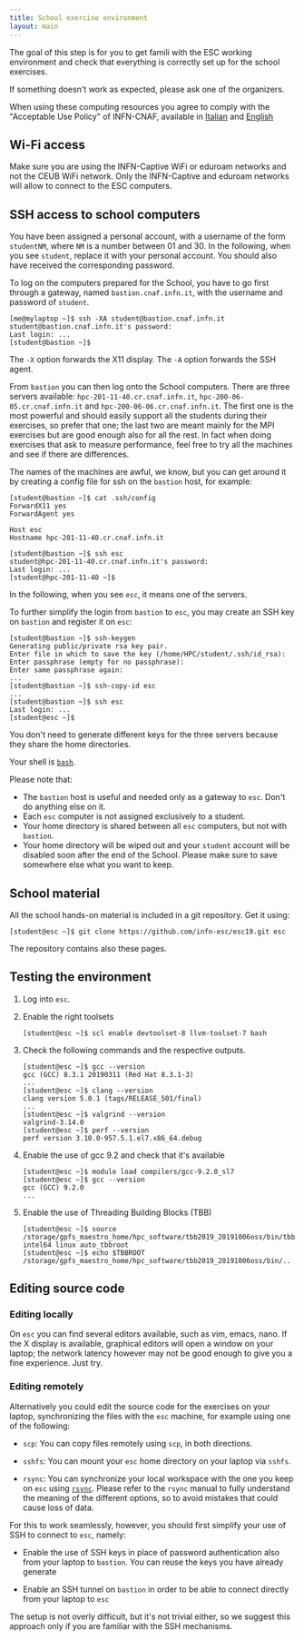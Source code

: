 ```yaml
---
title: School exercise environment
layout: main
---
```


The goal of this step is for you to get famili with the ESC working
environment and check that everything is correctly set up for the
school exercises.

If something doesn't work as expected, please ask one of the
organizers.

When using these computing resources you agree to comply with the "Acceptable
Use Policy" of INFN-CNAF, available
in [Italian](https://www.cnaf.infn.it/wp-content/uploads/2016/10/AUP_it.pdf)
and [English](https://www.cnaf.infn.it/wp-content/uploads/2016/10/AUP_en.pdf)

## Wi-Fi access

Make sure you are using the INFN-Captive WiFi or eduroam networks and
not the CEUB WiFi network. Only the INFN-Captive and eduroam networks
will allow to connect to the ESC computers.

## SSH access to school computers

You have been assigned a personal account, with a username of the form
`studentNM`, where `NM` is a number between 01 and 30. In the following,
when you see `student`, replace it with your personal account. You
should also have received the corresponding password.

To log on the computers prepared for the School, you have to go first through a
gateway, named `bastion.cnaf.infn.it`, with the username and password of
`student`.

	[me@mylaptop ~]$ ssh -XA student@bastion.cnaf.infn.it
	student@bastion.cnaf.infn.it's password:
	Last login: ...
	[student@bastion ~]$

The `-X` option forwards the X11 display. The `-A` option forwards the SSH agent.

From `bastion` you can then log onto the School computers. There are three
servers available: `hpc-201-11-40.cr.cnaf.infn.it`,
`hpc-200-06-05.cr.cnaf.infn.it` and `hpc-200-06-06.cr.cnaf.infn.it`. The first
one is the most powerful and should easily support all the students during their
exercises, so prefer that one; the last two are meant mainly for the MPI
exercises but are good enough also for all the rest. In fact when doing
exercises that ask to measure performance, feel free to try all the machines and
see if there are differences.

The names of the machines are awful, we know, but you can get around it by
creating a config file for ssh on the `bastion` host, for example:

	[student@bastion ~]$ cat .ssh/config
    ForwardX11 yes
    ForwardAgent yes

    Host esc
    Hostname hpc-201-11-40.cr.cnaf.infn.it
    
    [student@bastion ~]$ ssh esc
    student@hpc-201-11-40.cr.cnaf.infn.it's password:
    Last login: ...
	[student@hpc-201-11-40 ~]$

In the following, when you see `esc`, it means one of the servers.

To further simplify the login from `bastion` to `esc`, you may create an SSH key
on `bastion` and register it on `esc`:

	[student@bastion ~]$ ssh-keygen
    Generating public/private rsa key pair.
    Enter file in which to save the key (/home/HPC/student/.ssh/id_rsa):
    Enter passphrase (empty for no passphrase):
    Enter same passphrase again:
    ...
	[student@bastion ~]$ ssh-copy-id esc
    ...
    [student@bastion ~]$ ssh esc
	Last login: ...
	[student@esc ~]$

You don't need to generate different keys for the three servers because they
share the home directories.

Your shell is [`bash`](http://www.gnu.org/s/bash).

Please note that:

* The `bastion` host is useful and needed only as a gateway to `esc`. Don't do
  anything else on it.
* Each `esc` computer is not assigned exclusively to a student.
* Your home directory is shared between all `esc` computers, but not with `bastion`.
* Your home directory will be wiped out and your `student` account will be
  disabled soon after the end of the School. Please make sure to save somewhere
  else what you want to keep.

## School material

All the school hands-on material is included in a git repository. Get it using:

    [student@esc ~]$ git clone https://github.com/infn-esc/esc19.git esc

The repository contains also these pages.

## Testing the environment

1. Log into `esc`.

1. Enable the right toolsets

       [student@esc ~]$ scl enable devtoolset-8 llvm-toolset-7 bash

1. Check the following commands and the respective outputs.

       [student@esc ~]$ gcc --version
       gcc (GCC) 8.3.1 20190311 (Red Hat 8.3.1-3)
       ...
       [student@esc ~]$ clang --version
       clang version 5.0.1 (tags/RELEASE_501/final)
       ...
       [student@esc ~]$ valgrind --version
       valgrind-3.14.0
       [student@esc ~]$ perf --version
       perf version 3.10.0-957.5.1.el7.x86_64.debug

1. Enable the use of gcc 9.2 and check that it's available

       [student@esc ~]$ module load compilers/gcc-9.2.0_sl7
       [student@esc ~]$ gcc --version
       gcc (GCC) 9.2.0
       ...

1. Enable the use of Threading Building Blocks (TBB)

       [student@esc ~]$ source /storage/gpfs_maestro_home/hpc_software/tbb2019_20191006oss/bin/tbbvars.sh intel64 linux auto_tbbroot
       [student@esc ~]$ echo $TBBROOT
       /storage/gpfs_maestro_home/hpc_software/tbb2019_20191006oss/bin/..

## Editing source code

### Editing locally

On `esc` you can find several editors available, such as vim, emacs, nano. If
the X display is available, graphical editors will open a window on your laptop;
the network latency however may not be good enough to give you a fine
experience. Just try.

### Editing remotely

Alternatively you could edit the source code for the exercises on your laptop,
synchronizing the files with the `esc` machine, for example using one of the
following:

* `scp`: You can copy files remotely using `scp`, in both directions.

* `sshfs`: You can mount your `esc` home directory on your laptop via `sshfs`.

* `rsync`: You can synchronize your local workspace with the one you keep on `esc`
  using [`rsync`](http://rsync.samba.org/). Please refer to the `rsync` manual to
  fully understand the meaning of the different options, so to avoid mistakes
  that could cause loss of data.

For this to work seamlessly, however, you should first simplify your use of SSH
to connect to `esc`, namely:

* Enable the use of SSH keys in place of password authentication also from your
  laptop to `bastion`. You can reuse the keys you have already generate

* Enable an SSH tunnel on `bastion` in order to be able to connect directly from
  your laptop to `esc`

The setup is not overly difficult, but it's not trivial either, so we suggest
this approach only if you are familiar with the SSH mechanisms.
